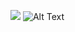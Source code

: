 ![](https://alexhill.io/img/codebank.gif)
![Alt Text](https://media.giphy.com/media/vFKqnCdLPNOKc/giphy.gif)
